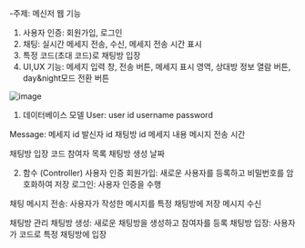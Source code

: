 -주제: 메신저 웹
기능 
1. 사용자 인증: 회원가입, 로그인
2. 채팅: 실시간 메세지 전송, 수신, 메세지 전송 시간 표시
3. 특정 코드(초대 코드)로 채팅방 입장
4. UI,UX 기능: 메세지 입력 창, 전송 버튼, 메세지 표시 영역, 상대방 정보 열람 버튼, day&night모드 전환 버튼
   
![image](https://github.com/user-attachments/assets/9f4a8946-404f-4e15-a326-1c9f75ea376e)


1. 데이터베이스 모델
User:
user id
username
password

Message:
메세지 id
발신자 id
채팅방 id
메세지 내용
메시지 전송 시간

채팅방 입장 코드
참여자 목록
채팅방 생성 날짜

2. 함수 (Controller)
사용자 인증
회원가입: 새로운 사용자를 등록하고 비밀번호를 암호화하여 저장
로그인: 사용자 인증을 수행

채팅
메시지 전송: 사용자가 작성한 메시지를 특정 채팅방에 저장
메시지 수신

채팅방 관리
채팅방 생성: 새로운 채팅방을 생성하고 참여자를 등록
채팅방 입장: 사용자가 코드로 특정 채팅방에 입장
